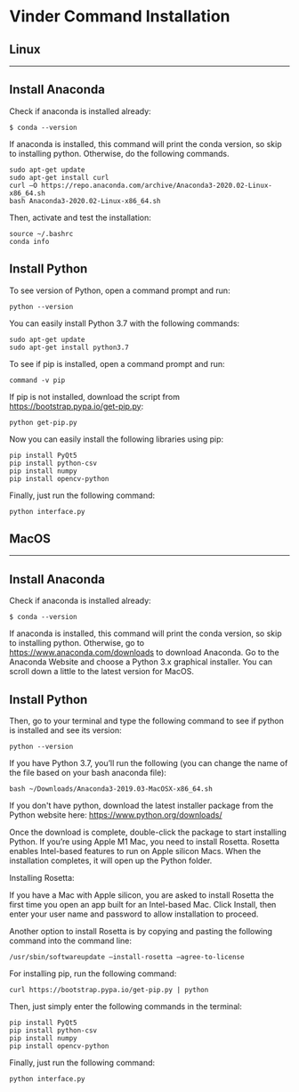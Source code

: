 # Vinder Command Installation
 
 ## Linux
 ------
 ## Install Anaconda 
 
 Check if anaconda is installed already:
 
 ```
$ conda --version
```
If anaconda is installed, this command will print the conda version, so skip to installing python. Otherwise, do the following commands.

 ```
 sudo apt-get update
 sudo apt-get install curl
 curl –O https://repo.anaconda.com/archive/Anaconda3-2020.02-Linux-x86_64.sh
 bash Anaconda3-2020.02-Linux-x86_64.sh
```
Then, activate and test the installation:

 ```
source ~/.bashrc
conda info
 ```

 ## Install Python
 
 To see version of Python, open a command prompt and run:
 
```
python --version
```
You can easily install Python 3.7 with the following commands:
```
sudo apt-get update
sudo apt-get install python3.7
```
To see if pip is installed, open a command prompt and run:
```
command -v pip
```
If pip is not installed, download the script from https://bootstrap.pypa.io/get-pip.py:
```
python get-pip.py
```
Now you can easily install the following libraries using pip:
```
pip install PyQt5
pip install python-csv
pip install numpy
pip install opencv-python
```
Finally, just run the following command:
```
python interface.py
```

## MacOS
------

 ## Install Anaconda 
 
 Check if anaconda is installed already:
 
 ```
$ conda --version
```
If anaconda is installed, this command will print the conda version, so skip to installing python. Otherwise, go to https://www.anaconda.com/downloads to download Anaconda. Go to the Anaconda Website and choose a Python 3.x graphical installer. You can scroll down a little to the latest version for MacOS. 

 ## Install Python

Then, go to your terminal and type the following command to see if python is installed and see its version:
```
python --version
```
If you have Python 3.7, you’ll run the following (you can change the name of the file based on your bash anaconda file):
```
bash ~/Downloads/Anaconda3-2019.03-MacOSX-x86_64.sh
```
If you don't have python, download the latest installer package from the Python website here: https://www.python.org/downloads/

Once the download is complete, double-click the package to start installing Python. If you’re using Apple M1 Mac, you need to install Rosetta. Rosetta enables Intel-based features to run on Apple silicon Macs. When the installation completes, it will open up the Python folder.

Installing Rosetta: 

If you have a Mac with Apple silicon, you are asked to install Rosetta the first time you open an app built for an Intel-based Mac. Click Install, then enter your user name and password to allow installation to proceed. 

Another option to install Rosetta is by copying and pasting the following command into the command line: 

```
/usr/sbin/softwareupdate –install-rosetta –agree-to-license
```

For installing pip, run the following command:
```
curl https://bootstrap.pypa.io/get-pip.py | python
```
Then, just simply enter the following commands in the terminal:
```
pip install PyQt5
pip install python-csv
pip install numpy
pip install opencv-python
```
Finally, just run the following command:
```
python interface.py
```







